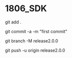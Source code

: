 # 1806_SDK



git add .

git commit -a -m "first commit"

git branch -M release2.0.0

git push -u origin release2.0.0
